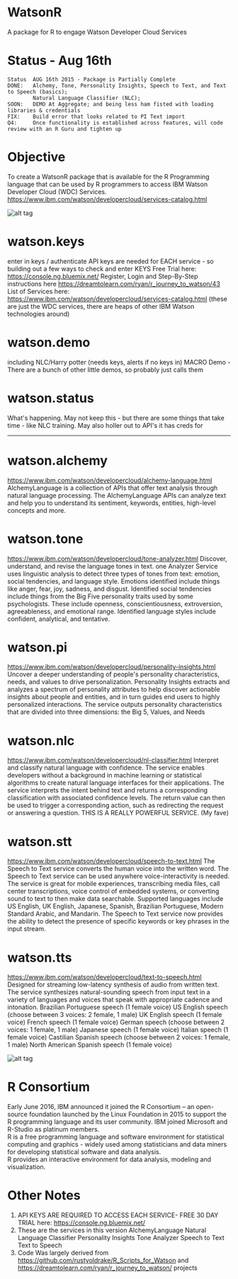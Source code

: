 # WatsonR
A package for R to engage Watson Developer Cloud Services 

# Status - Aug 16th
    Status  AUG 16th 2015 - Package is Partially Complete 
    DONE:   Alchemy, Tone, Personality Insights, Speech to Text, and Text to Speech (basics);
            Natural Language Classifier (NLC);  
    SOON:   DEMO At Aggregate; and being less ham fisted with loading libraries & credentials
    FIX:    Build error that looks related to PI Text import
    Q4:     Once functionality is established across features, will code review with an R Guru and tighten up

# Objective
To create a WatsonR package that is available for the R Programming language that can be used by R programmers to access IBM Watson Developer Cloud (WDC) Services.  
https://www.ibm.com/watson/developercloud/services-catalog.html

![alt tag](https://dreamtolearn.com/internal/doc-asset/CLEWIK5HHUM3CW8RHNAGNN75W/WatsonR_Description_Aug_16.png)


# watson.keys 
enter in keys / authenticate
API keys are needed for EACH service - so building out a few ways to check and enter KEYS
Free Trial here: https://console.ng.bluemix.net/  Register, Login and
Step-By-Step instructions here https://dreamtolearn.com/ryan/r_journey_to_watson/43
List of Services here: https://www.ibm.com/watson/developercloud/services-catalog.html
(these are just the WDC services, there are heaps of other IBM Watson technologies around)

# watson.demo 
including NLC/Harry potter (needs keys, alerts if no keys in)
MACRO Demo - There are a bunch of other little demos, so probably just calls them

# watson.status 
What's happening. May not keep this - but there are some things that take time - like NLC training.
May also holler out to API's it has creds for

-----------------

# watson.alchemy
https://www.ibm.com/watson/developercloud/alchemy-language.html
AlchemyLanguage is a collection of APIs that offer text analysis through natural language processing. The AlchemyLanguage APIs can analyze text and help you to understand its sentiment, keywords, entities, high-level concepts and more.

# watson.tone
https://www.ibm.com/watson/developercloud/tone-analyzer.html
Discover, understand, and revise the language tones in text. 
one Analyzer Service uses linguistic analysis to detect three types of tones from text: emotion, social tendencies, and language style. Emotions identified include things like anger, fear, joy, sadness, and disgust. Identified social tendencies include things from the Big Five personality traits used by some psychologists. These include openness, conscientiousness, extroversion, agreeableness, and emotional range. Identified language styles include confident, analytical, and tentative.

# watson.pi
https://www.ibm.com/watson/developercloud/personality-insights.html
Uncover a deeper understanding of people's personality characteristics, needs, and values to drive personalization. 
Personality Insights extracts and analyzes a spectrum of personality attributes to help discover actionable insights about people and entities, and in turn guides end users to highly personalized interactions. The service outputs personality characteristics that are divided into three dimensions: the Big 5, Values, and Needs

# watson.nlc
https://www.ibm.com/watson/developercloud/nl-classifier.html
Interpret and classify natural language with confidence. 
The service enables developers without a background in machine learning or statistical algorithms to create natural language interfaces for their applications. The service interprets the intent behind text and returns a corresponding classification with associated confidence levels. The return value can then be used to trigger a corresponding action, such as redirecting the request or answering a question.
THIS IS A REALLY POWERFUL SERVICE. (My fave)

# watson.stt
https://www.ibm.com/watson/developercloud/speech-to-text.html
The Speech to Text service converts the human voice into the written word.
The Speech to Text service can be used anywhere voice-interactivity is needed. The service is great for mobile experiences, transcribing media files, call center transcriptions, voice control of embedded systems, or converting sound to text to then make data searchable. Supported languages include US English, UK English, Japanese, Spanish, Brazilian Portuguese, Modern Standard Arabic, and Mandarin. The Speech to Text service now provides the ability to detect the presence of specific keywords or key phrases in the input stream.

# watson.tts
https://www.ibm.com/watson/developercloud/text-to-speech.html
Designed for streaming low-latency synthesis of audio from written text. The service synthesizes natural-sounding speech from input text in a variety of languages and voices that speak with appropriate cadence and intonation.
    Brazilian Portuguese speech (1 female voice)
    US English speech (choose between 3 voices: 2 female, 1 male)
    UK English speech (1 female voice)
    French speech (1 female voice)
    German speech (choose between 2 voices: 1 female, 1 male)
    Japanese speech (1 female voice)
    Italian speech (1 female voice)
    Castilian Spanish speech (choose between 2 voices: 1 female, 1 male)
    North American Spanish speech (1 female voice)

![alt tag](https://www.youtube.com/watch?v=hpcmyj5cT18)

# R Consortium
Early June 2016, IBM announced it joined the R Consortium – an open-source foundation launched by the Linux Foundation in 2015 to support the R programming language and its user community. 
IBM joined Microsoft and R-Studio as platinum members.  
R is a free programming language and software environment for statistical computing and graphics - widely used among statisticians and data miners for developing statistical software and data analysis.  
R provides an interactive environment for data analysis, modeling and visualization.


# Other Notes
1)  API KEYS ARE REQUIRED TO ACCESS EACH SERVICE- FREE 30 DAY TRIAL here: https://console.ng.bluemix.net/
2)  These are the services in this version
    AlchemyLanguage
    Natural Language Classifier 
    Personality Insights
    Tone Analyzer
    Speech to Text
    Text to Speech
3)  Code Was largely derived from 
    https://github.com/rustyoldrake/R_Scripts_for_Watson and
    https://dreamtolearn.com/ryan/r_journey_to_watson/ projects


